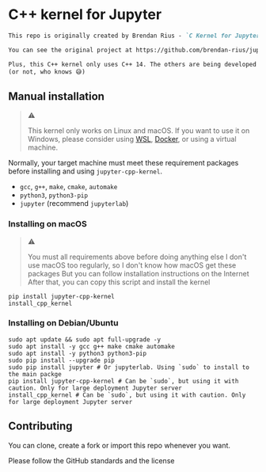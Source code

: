 # C++ kernel for Jupyter

```markdown
This repo is originally created by Brendan Rius - `C Kernel for Jupyter`

You can see the original project at https://github.com/brendan-rius/jupyter-c-kernel

Plus, this C++ kernel only uses C++ 14. The others are being developed
(or not, who knows 😅)
```

## Manual installation

> :warning:
>
> This kernel only works on Linux and macOS.
> If you want to use it on Windows, please consider using [WSL](https://aka.ms/wsl), [Docker](https://docker.com), or using a virtual machine.

Normally, your target machine must meet these requirement packages before installing and using `jupyter-cpp-kernel`.

* `gcc`, `g++`, `make`, `cmake`, `automake`
* `python3`, `python3-pip`
* `jupyter` (recommend `jupyterlab`)

### Installing on macOS

> :warning:
>
> You must all requirements above before doing anything else
> I don't use macOS too regularly, so I don't know how macOS get these packages
> But you can follow installation instructions on the Internet
> After that, you can copy this script and install the kernel

```shell
pip install jupyter-cpp-kernel
install_cpp_kernel
```

### Installing on Debian/Ubuntu

```shell
sudo apt update && sudo apt full-upgrade -y 
sudo apt install -y gcc g++ make cmake automake
sudo apt install -y python3 python3-pip
sudo pip install --upgrade pip
sudo pip install jupyter # Or jupyterlab. Using `sudo` to install to the main packge
pip install jupyter-cpp-kernel # Can be `sudo`, but using it with caution. Only for large deployment Jupyter server
install_cpp_kernel # Can be `sudo`, but using it with caution. Only for large deployment Jupyter server
```

## Contributing

You can clone, create a fork or import this repo whenever you want.

Please follow the GitHub standards and the license
